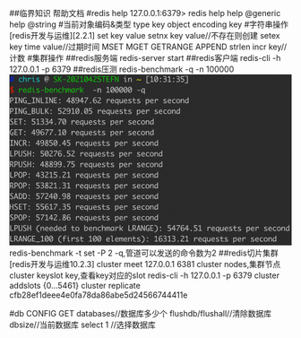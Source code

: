 ##临界知识
帮助文档
#redis help
127.0.0.1:6379> redis help
help @generic
help @string
#当前对象编码&类型
type key
object encoding key
#字符串操作
[redis开发与运维][2.2.1]
set key value
setnx key value//不存在则创建
setex key  time value//过期时间
MSET
MGET
GETRANGE
APPEND
strlen
incr key//计数
#集群操作
##redis服务端
redis-server start
##redis客户端
redis-cli -h 127.0.0.1 -p 6379
##redis压测
redis-benchmark -q -n 100000
![](.z_04_分布式_redis_常见命令_images/d7c37f6f.png)
redis-benchmark -t set -P 2 -q,管道可以发送的命令数为2
##redis切片集群
[](https://www.cnblogs.com/zackku/p/10094940.html)
[redis开发与运维10.2.3]
cluster meet 127.0.0.1 6381
cluster nodes,集群节点
cluster keyslot key,查看key对应的slot
redis-cli -h 127.0.0.1 -p 6379 cluster addslots {0...5461}
cluster replicate cfb28ef1deee4e0fa78da86abe5d24566744411e

#db
CONFIG GET databases//数据库多少个
flushdb/flushall//清除数据库
dbsize//当前数据库
select 1 //选择数据库
